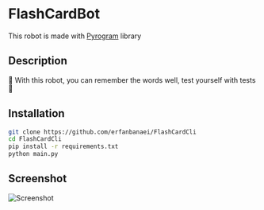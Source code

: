 # FlashCardBot
This robot is made with [Pyrogram](https://docs.pyrogram.org/) library

## Description
🧠 With this robot, you can remember the words well, test yourself with tests 🧠

## Installation
```bash
git clone https://github.com/erfanbanaei/FlashCardCli
cd FlashCardCli
pip install -r requirements.txt
python main.py
```

## Screenshot
![Screenshot](https://github.com/erfanbanaei/FlashCardCli/assets/75321483/106c5a40-1c93-4f42-9cd5-6e1881ce9e39)
